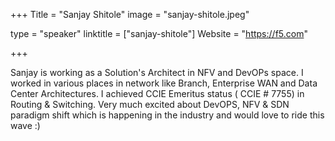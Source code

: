 +++
Title = "Sanjay Shitole"
image = "sanjay-shitole.jpeg"

type = "speaker"
linktitle = ["sanjay-shitole"]
Website = "https://f5.com"

+++

Sanjay is working as a Solution's Architect in NFV and DevOPs space. I worked in various places in network like Branch, Enterprise WAN and Data Center Architectures. I achieved CCIE Emeritus status ( CCIE # 7755) in Routing & Switching. Very much excited about DevOPS, NFV & SDN paradigm shift which is happening in the industry and would love to ride this wave :)
